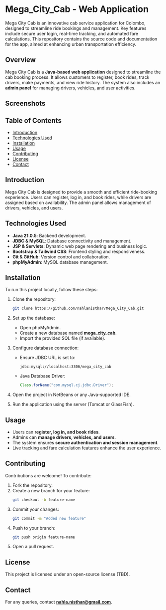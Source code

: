 # Mega_City_Cab - Web Application
Mega City Cab is an innovative cab service application for Colombo, designed to streamline ride bookings and management. Key features include secure user login, real-time tracking, and automated fare calculations. This repository contains the source code and documentation for the app, aimed at enhancing urban transportation efficiency.

## Overview
Mega City Cab is a **Java-based web application** designed to streamline the cab booking process. It allows customers to register, book rides, track drivers, make payments, and view ride history. The system also includes an **admin panel** for managing drivers, vehicles, and user activities.

## Screenshots


## Table of Contents
- [Introduction](#introduction)
- [Technologies Used](#technologies-used)
- [Installation](#installation)
- [Usage](#usage)
- [Contributing](#contributing)
- [License](#license)
- [Contact](#contact)

## Introduction
Mega City Cab is designed to provide a smooth and efficient ride-booking experience. Users can register, log in, and book rides, while drivers are assigned based on availability. The admin panel allows management of drivers, vehicles, and users. 

## Technologies Used
- **Java 21.0.5**: Backend development.
- **JDBC & MySQL**: Database connectivity and management.
- **JSP & Servlets**: Dynamic web page rendering and business logic.
- **Bootstrap & Tailwind CSS**: Frontend styling and responsiveness.
- **Git & GitHub**: Version control and collaboration.
- **phpMyAdmin**: MySQL database management.

## Installation
To run this project locally, follow these steps:

1. Clone the repository:
   ```sh
   git clone https://github.com/nahlanisthar/Mega_City_Cab.git
   ```

2. Set up the database:
   - Open phpMyAdmin.
   - Create a new database named **mega_city_cab**.
   - Import the provided SQL file (if available).

3. Configure database connection:
   - Ensure JDBC URL is set to:
     ```
     jdbc:mysql://localhost:3306/mega_city_cab
     ```
   - Java Database Driver:
     ```java
     Class.forName("com.mysql.cj.jdbc.Driver");
     ```

4. Open the project in NetBeans or any Java-supported IDE.
5. Run the application using the server (Tomcat or GlassFish).

## Usage
- Users can **register, log in, and book rides**.
- Admins can **manage drivers, vehicles, and users**.
- The system ensures **secure authentication and session management**.
- Live tracking and fare calculation features enhance the user experience.

## Contributing
Contributions are welcome! To contribute:
1. Fork the repository.
2. Create a new branch for your feature:  
   ```sh
   git checkout -b feature-name
   ```
3. Commit your changes:
   ```sh
   git commit -m "Added new feature"
   ```
4. Push to your branch:
   ```sh
   git push origin feature-name
   ```
5. Open a pull request.

## License
This project is licensed under an open-source license (TBD).

## Contact
For any queries, contact **nahla.nisthar@gmail.com**.



